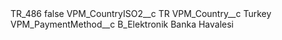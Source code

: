<?xml version="1.0" encoding="UTF-8"?>
<CustomMetadata xmlns="http://soap.sforce.com/2006/04/metadata" xmlns:xsi="http://www.w3.org/2001/XMLSchema-instance" xmlns:xsd="http://www.w3.org/2001/XMLSchema">
    <label>TR_486</label>
    <protected>false</protected>
    <values>
        <field>VPM_CountryISO2__c</field>
        <value xsi:type="xsd:string">TR</value>
    </values>
    <values>
        <field>VPM_Country__c</field>
        <value xsi:type="xsd:string">Turkey</value>
    </values>
    <values>
        <field>VPM_PaymentMethod__c</field>
        <value xsi:type="xsd:string">B_Elektronik Banka Havalesi</value>
    </values>
</CustomMetadata>
